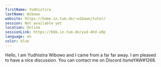 ```yaml
---
firstName: Yudhistira
lastName: Wibowo
website: https://home.in.tum.de/~wibowo/tutor/
session: Not available yet
location: Online
sessionLink: https://bbb.in.tum.de/yud-4hd-a9p
language: en
color: blue
---
```


Hello,
I am Yudhistira Wibowo and I came from a far far away. I am pleased to have a nice discussion. You can contact me on Discord itsmeYAW#1268.

